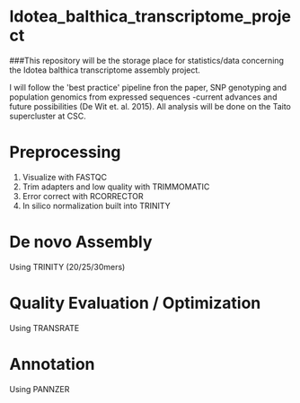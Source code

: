 # Idotea_balthica_transcriptome_project

###This repository will be the storage place for statistics/data concerning the Idotea balthica transcriptome assembly project.

I will follow the 'best practice' pipeline fron the paper, SNP genotyping and population genomics from expressed sequences -current advances and future possibilities (De Wit et. al. 2015).
All analysis will be done on the Taito supercluster at CSC.


# Preprocessing
1. Visualize with FASTQC
2. Trim adapters and low quality with TRIMMOMATIC
3. Error correct with RCORRECTOR
4. In silico normalization built into TRINITY


# De novo Assembly
Using TRINITY (20/25/30mers)


# Quality Evaluation / Optimization
Using TRANSRATE


# Annotation 
Using PANNZER
